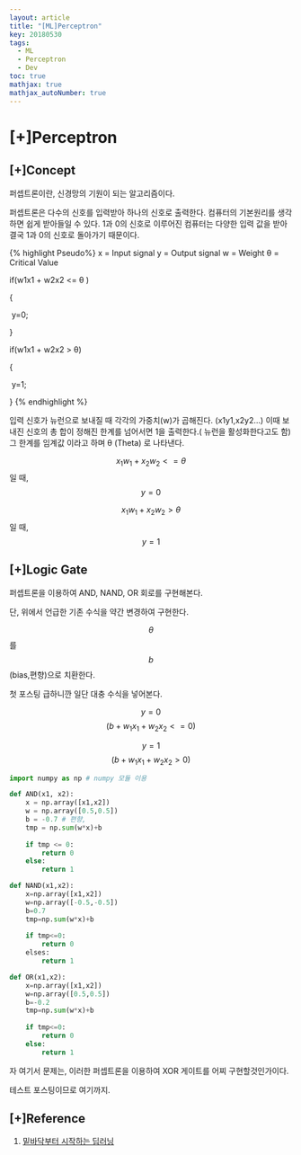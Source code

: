 ```yaml
---
layout: article
title: "[ML]Perceptron"
key: 20180530
tags:
  - ML
  - Perceptron
  - Dev
toc: true
mathjax: true
mathjax_autoNumber: true
---
```


# [+]Perceptron

<!--more-->

## [+]Concept

퍼셉트론이란, 신경망의 기원이 되는 알고리즘이다.

퍼셉트론은 다수의 신호를 입력받아 하나의 신호로 출력한다. 컴퓨터의 기본원리를 생각하면 쉽게 받아들일 수 있다. 1과 0의 신호로 이루어진 컴퓨터는 다양한 입력 값을 받아 결국 1과 0의 신호로 돌아가기 때문이다.



{% highlight Pseudo%}
x = Input signal
y = Output signal
w = Weight
θ = Critical Value


if(w1x1 + w2x2 <= θ )

{

​	y=0;

}

if(w1x1 + w2x2 > θ)

{

​	y=1;

}
{% endhighlight %}

입력 신호가 뉴런으로 보내질 때 각각의 가중치(w)가 곱해진다. (x1y1,x2y2…)
이때 보내진 신호의 총 합이 정해진 한계를 넘어서면 1을 출력한다.( 뉴런을 활성화한다고도 함)
그 한계를 임계값 이라고 하며  θ (Theta) 로 나타낸다.

$$x_1w_1 + x_2w_2 <= θ$$  일 때, $$y=0$$ 

$$x_1w_1 + x_2w_2 > θ$$ 일 때,  $$y = 1$$ 



## [+]Logic Gate

퍼셉트론을 이용하여 AND, NAND, OR 회로를 구현해본다.

단, 위에서 언급한 기존 수식을 약간 변경하여 구현한다.

$$θ$$ 를 $$b$$ (bias,편향)으로 치환한다.

첫 포스팅 급하니깐 일단 대충 수식을 넣어본다.

$$y=0$$      $$(b +w_1x_1 + w_2x_2 <= 0)$$

$$y=1$$      $$(b +w_1x_1 + w_2x_2 > 0)$$

 

```python
import numpy as np # numpy 모듈 이용

def AND(x1, x2):
    x = np.array([x1,x2])
    w = np.array([0.5,0.5])
    b = -0.7 # 편향, 
    tmp = np.sum(w*x)+b
    
    if tmp <= 0:
        return 0
    else:
        return 1

def NAND(x1,x2):
    x=np.array([x1,x2])
    w=np.array([-0.5,-0.5])
    b=0.7
    tmp=np.sum(w*x)+b
    
    if tmp<=0:
        return 0
    elses:
        return 1

def OR(x1,x2):
    x=np.array([x1,x2])
    w=np.array([0.5,0.5])
    b=-0.2
    tmp=np.sum(w*x)+b
    
    if tmp<=0:
        return 0
    else:
        return 1
```

자 여기서 문제는, 이러한 퍼셉트론을 이용하여 XOR 게이트를 어찌 구현할것인가이다.

테스트 포스팅이므로 여기까지.



## [+]Reference

1. <a href="http://www.hanbit.co.kr/store/books/look.php?p_code=B8475831198">밑바닥부터 시작하는 딥러닝</a>

